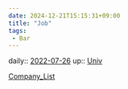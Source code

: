 ```yaml
---
date: 2024-12-21T15:15:31+09:00
title: "Job"
tags:
 - Bar
---
```


daily:: [2022-07-26](Daily_Note/2022-07-26.md)
up:: [Univ](Univ.md)

[Company_List](Company_List.md)